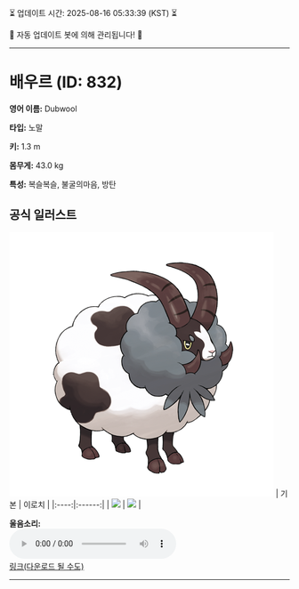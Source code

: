 
⏳ 업데이트 시간: 2025-08-16 05:33:39 (KST) ⏳

🤖 자동 업데이트 봇에 의해 관리됩니다! 🤖

---

# 배우르 (ID: 832)
**영어 이름:** Dubwool

**타입:** 노말

**키:** 1.3 m

**몸무게:** 43.0 kg

**특성:** 복슬복슬, 불굴의마음, 방탄

## 공식 일러스트
![](https://raw.githubusercontent.com/PokeAPI/sprites/master/sprites/pokemon/other/official-artwork/832.png)
| 기본 | 이로치 |
|:----:|:------:|
| <img src="http://play.pokemonshowdown.com/sprites/ani/dubwool.gif" width="200"> | <img src="http://play.pokemonshowdown.com/sprites/ani-shiny/dubwool.gif" width="200"> |

**울음소리:**<br><audio controls src="https://raw.githubusercontent.com/PokeAPI/cries/main/cries/pokemon/latest/832.ogg"></audio><br> [링크(다운로드 될 수도)](https://raw.githubusercontent.com/PokeAPI/cries/main/cries/pokemon/latest/832.ogg)


---

